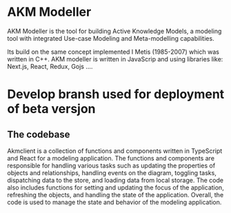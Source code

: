 
# AKM Modeller

AKM Modeller is the tool for building Active Knowledge Models, a modeling tool with integrated Use-case Modeling and Meta-modelling capabilities.

Its build on the same concept implemented I Metis (1985-2007) which was written in  C++. AKM modeller is written in JavaScrip and using libraries like:  Next.js, React, Redux, Gojs ....

# Develop bransh used for deployment of beta versjon

<!-- ![vv](https://akmclient-beta.herokuapp.com/videos/AKMM-Getting-Started-1.mp4)

<!-- ![vv](https://akmclient-beta.herokuapp.com/videos/AKMM-Getting-Started-1.mp4)
![Getting started](./public/images/alive.png )
<video width="420" height="240" controls>
  <source src="https://akmclient-beta.herokuapp.com/videos/AKMM-Getting-Started-1.mp4" type="video/mp4">
</video>
-->

## The codebase

Akmclient is a collection of functions and components written in TypeScript and React for a modeling application. The functions and components are responsible for handling various tasks such as updating the properties of objects and relationships, handling events on the diagram, toggling tasks, dispatching data to the store, and loading data from local storage. The code also includes functions for setting and updating the focus of the application, refreshing the objects, and handling the state of the application. Overall, the code is used to manage the state and behavior of the modeling application.
